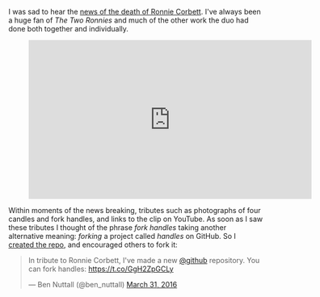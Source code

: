 I was sad to hear the [news of the death of Ronnie Corbett](https://www.bbc.co.uk/news/entertainment-arts-35934024).
I've always been a huge fan of *The Two Ronnies* and much of the other work the duo had done both
together and individually.

<figure>
<iframe width="560" height="315" src="https://www.youtube.com/embed/gi_6SaqVQSw?si=lF9UO6QWLSo0jIi1" title="YouTube video player" frameborder="0" allow="accelerometer; autoplay; clipboard-write; encrypted-media; gyroscope; picture-in-picture; web-share" referrerpolicy="strict-origin-when-cross-origin" allowfullscreen></iframe>
</figure>

Within moments of the news breaking, tributes such as photographs of four candles and fork handles,
and links to the clip on YouTube. As soon as I saw these tributes I thought of the phrase *fork
handles* taking another alternative meaning: *forking* a project called *handles* on GitHub. So I
[created the repo](https://github.com/bennuttall/handles/), and encouraged others to fork it:

> In tribute to Ronnie Corbett, I've made a new
> [@github](https://twitter.com/github?ref_src=twsrc%5Etfw) repository. You can fork handles:
> <https://t.co/GgH2ZpGCLy>
>
> — Ben Nuttall (@ben_nuttall) [March 31,
> 2016](https://twitter.com/ben_nuttall/status/715496212074479616?ref_src=twsrc%5Etfw)

